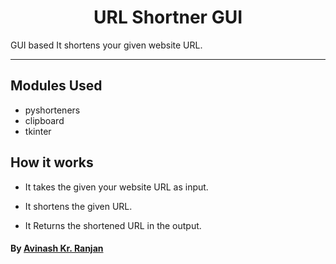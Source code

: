 <h1 align="center">URL Shortner GUI</h1>
GUI based It shortens your given website URL.

---

## Modules Used

- pyshorteners
- clipboard
- tkinter

## How it works

- It takes the given your website URL as input.

- It shortens the given URL.

- It Returns the shortened URL in the output.

#### By [Avinash Kr. Ranjan](https://github.com/avinashkranjan)
